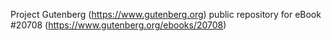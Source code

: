 Project Gutenberg (https://www.gutenberg.org) public repository for eBook #20708 (https://www.gutenberg.org/ebooks/20708)
